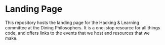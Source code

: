 Landing Page
============

This repository hosts the landing page for the Hacking & Learning committee at the Dining Philosophers. It is a one-stop resource for all things code, and offers links to the events that we host and resources that we make.